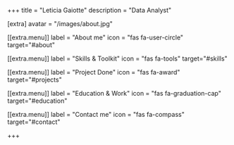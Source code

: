 +++
title = "Leticia Gaiotte"
description = "Data Analyst"

[extra]
avatar = "/images/about.jpg"

[[extra.menu]]
label = "About me"
icon = "fas fa-user-circle"
target="#about"

[[extra.menu]]
label = "Skills & Toolkit"
icon = "fas fa-tools"
target="#skills"

[[extra.menu]]
label = "Project Done"
icon = "fas fa-award"
target="#projects"

[[extra.menu]]
label = "Education & Work"
icon = "fas fa-graduation-cap"
target="#education"

[[extra.menu]]
label = "Contact me"
icon = "fas fa-compass"
target="#contact"

+++

